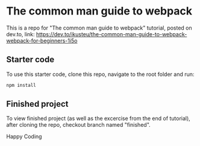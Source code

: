 # The common man guide to webpack

This is a repo for "The common man guide to webpack" tutorial, posted on dev.to, link: https://dev.to/ikusteu/the-common-man-guide-to-webpack-webpack-for-beginners-1i5o

## Starter code

To use this starter code, clone this repo, navigate to the root folder and run:

```bash
npm install
```

## Finished project

To view finished project (as well as the excercise from the end of tutorial), after cloning the repo, checkout branch named "finished".

Happy Coding
